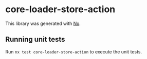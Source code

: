 # core-loader-store-action

This library was generated with [Nx](https://nx.dev).

## Running unit tests

Run `nx test core-loader-store-action` to execute the unit tests.

